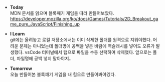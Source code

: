 - <strong>Today</strong><br>
  MDN 문서를 읽으며 블록깨기 게임을 따라 만들어보았다.
  https://developer.mozilla.org/ko/docs/Games/Tutorials/2D_Breakout_game_pure_JavaScript/Finishing_up

- <strong>I Learn</strong><br>
  git에는 올려놓고 로컬 저장소에서는 이미 삭제한 폴더를 원격으로 지워야했다.
  어려운 문제는 아니었는데 폴더명에 공백을 넣은 바람에 역슬래시를 넣어도 오류가 발생했다.
  vsCode 터미널에서 탭으로 파일을 수동 선택하여 삭제했다.
  앞으로는 폴더, 파일명에 공백 넣지 말아야지..

- <strong>Tomorrow</strong><br>
  오늘 만들어본 블록깨기 게임을 내 힘으로 만들어봐야겠다.
